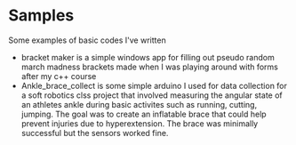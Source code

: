 # Samples

Some examples of basic codes I've written

  * bracket maker is a simple windows app for filling out pseudo random march madness brackets made when I was playing around with forms after my c++ course
  * Ankle_brace_collect is some simple arduino I used for data collection for a soft robotics clss project that involved measuring the angular state of an athletes ankle during basic activites such as running, cutting, jumping. The goal was to create an inflatable brace that could help prevent injuries due to hyperextension. The brace was minimally successful but the sensors worked fine.  
